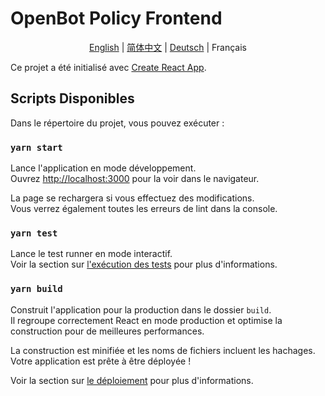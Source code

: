 # OpenBot Policy Frontend

<p align="center">
  <a href="README.md">English</a> |
  <a href="README.zh-CN.md">简体中文</a> |
  <a href="README.de-DE.md">Deutsch</a> |
  <span>Français</span>
</p>

Ce projet a été initialisé avec [Create React App](https://github.com/facebook/create-react-app).

## Scripts Disponibles

Dans le répertoire du projet, vous pouvez exécuter :

### `yarn start`

Lance l'application en mode développement.\
Ouvrez [http://localhost:3000](http://localhost:3000) pour la voir dans le navigateur.

La page se rechargera si vous effectuez des modifications.\
Vous verrez également toutes les erreurs de lint dans la console.

### `yarn test`

Lance le test runner en mode interactif.\
Voir la section sur [l'exécution des tests](https://facebook.github.io/create-react-app/docs/running-tests) pour plus d'informations.

### `yarn build`

Construit l'application pour la production dans le dossier `build`.\
Il regroupe correctement React en mode production et optimise la construction pour de meilleures performances.

La construction est minifiée et les noms de fichiers incluent les hachages.\
Votre application est prête à être déployée !

Voir la section sur [le déploiement](https://facebook.github.io/create-react-app/docs/deployment) pour plus d'informations.